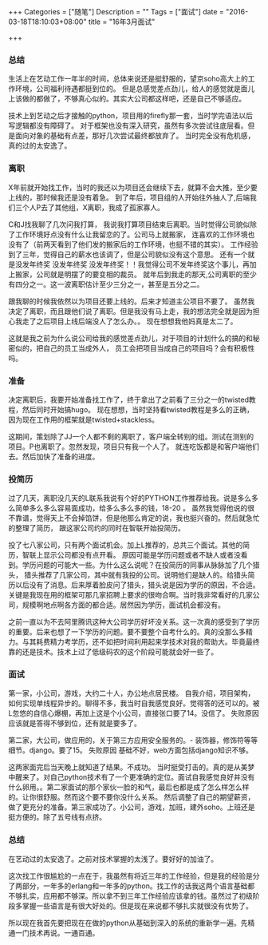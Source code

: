 +++
Categories = ["随笔"]
Description = ""
Tags = ["面试"]
date = "2016-03-18T18:10:03+08:00"
title = "16年3月面试"

+++
<!--more-->

### 总结
生活上在艺动工作一年半的时间，总体来说还是挺舒服的，望京soho高大上的工作环境，公司福利待遇都挺到位的。
但是总感觉差点劲儿，给人的感觉就是面儿上该做的都做了，不够真心似的。其实大公司都这样吧，还是自己不够适应。

技术上到艺动之后才接触的python，项目用的firefly那一套，当时学完语法以后写逻辑都没有障碍了。
对于框架也没有深入研究，虽然有多次尝试往底层看。但是面向对象的基础有点差，那好几次尝试最终都放弃了。
当时完全没有危机感，真的过的太安逸了。

### 离职
X年前就开始找工作，当时的我还以为项目还会继续下去，就算不会大推，至少要上线的，那时候我还是没有着急。
到了年后，项目组的人开始往外抽人了,后端我们三个人P去了其他组，X离职，我成了孤家寡人。

C和J找我聊了几次问我打算， 我说我打算项目结束后离职。当时觉得公司貌似除了工作环境好点没有什么让我留恋的了。公司马上就搬家，
连喜欢的工作环境也没有了（前两天看到了他们发的搬家后的工作环境，也挺不错的其实）。
工作经验到了三年，觉得自己的薪水也该调了，但是公司貌似没有这个意思。
还有一个就是没发年终奖 没发年终奖 没发年终奖！！我觉得公司不发年终奖这个事儿，再加上搬家，公司就是明摆了的要变相的裁员。
就年后到我走的那天,公司离职的至少有四分之一。这一波离职估计至少三分之一，甚至是五分之二。

跟我聊的时候我依然以为项目还要上线的。后来才知道主公项目不要了。
虽然我决定了离职，而且跟他们说了离职。但是我没有马上走，我的想法完全就是因为担心我走了之后项目上线后端没人了怎么办。。
现在想想我他妈真是太二了。

这就是我之前为什么说公司给我的感觉差点劲儿，对于项目的计划什么的搞的和秘密似的，把自己的员工当成外人，
员工会把项目当成自己的项目吗？会有积极性吗。

### 准备
决定离职后，我要开始准备找工作了，终于拿出了之前看了三分之一的twisted教程，然后同时开始搞hugo。
现在想想，当时坚持看twisted教程是多么的正确，因为现在工作用的框架就是twisted+stackless。

这期间，策划除了JJ一个人都不剩的离职了，客户端全转别的组。测试在测别的项目。P也离职了。忽然发现，项目只有我一个人了。
就连吃饭都是和客户端他们去。然后加快了准备的进度。

### 投简历
过了几天，离职没几天的L联系我说有个好的PYTHON工作推荐给我。说是多么多么简单多么多么容易面成功，给多么多么多的钱，18-20 。
虽然我觉得他说的很不靠谱，觉得天上不会掉馅饼，但是他那么肯定的说，我也挺兴奋的。然后就急忙的整理了简历，
跟这家公司约的同时在智联开始投简历。

投了七八家公司，只有两个面试机会。加上L推荐的，总共三个面试。其他的简历，智联上显示公司都没有点开看。
原因可能是学历问题或者不缺人或者没看到。学历问题的可能大一些。为什么这么说呢？在投简历的同事从脉脉加了几个猎头，
猎头推荐了几家公司，其中就有我投的公司。说明他们是缺人的。给猎头简历以后没有了消息。后来厚着脸皮问了猎头，猎头说是因为学历的原因，不合适。关键是我现在用的框架可那几家招聘上要求的很吻合啊。当时我非常看好的几家公司，规模啊地点啊各方面的都合适。居然因为学历，面试机会都没有。

之前一直以为不去阿里腾讯这种大公司学历好坏没关系。这一次真的感受到了学历的重要。后来也想了一下学历的问题。要不要整个自考什么的。真的没那么多精力。与其耗费精力考学历，还不如把时间利用起来学技术对我的帮助大。毕竟最终靠的还是技术。技术上过了低级码农的这个阶段可能就会好一些了。


### 面试
第一家，小公司，游戏，大约二十人，办公地点居民楼。 
自我介绍，项目架构，如何实现单线程异步的。聊得不多，我当时自我感觉良好。觉得答的还可以的。被L忽悠的自信心爆棚，再加上这是个小公司，直接张口要了14。没信了。 
失败原因应该就是答得不够到位，还有就是要多了。

第二家，大公司，做应用的，关于第三方应用安全服务的。-
装饰器，修饰符等等细节。django。要了15。
失败原因 基础不好，web方面包括django知识不够。

这两家面完后当天晚上就知道了结果。不成功。 
当时挺受打击的。真的是从美梦中醒来了。对自己python技术有了一个更准确的定位。面试自我感觉良好并没有什么卵用。。第二家面试的那个家伙一脸的和气，最后也都是成了怎么样怎么样的。让你很舒服。然而这个要不要你没什么关系。
然后调整了自己的期望薪资，做了更充分的准备。第三家成功了。小公司，游戏，加班，建外soho。上班还是挺方便的。除了五号线有点挤。

### 总结
在艺动过的太安逸了。之前对技术掌握的太浅了。要好好的加油了。

这次找工作很尴尬的一点在于，我虽然有将近三年的工作经验，但是我的经验是分了两部分，一年多的erlang和一年多的python。找工作的话我这两个语言基础都不够扎实，应用都不够深。所以拿不到三年工作经验应该拿的钱。虽然过了初级阶段多掌握一些语言是有很大好处的。但是现在来说都不够扎实就很没有优势了。

所以现在我首先要把现在在做的python从基础到深入的系统的重新学一遍。先精通一门技术再说。一通百通。
